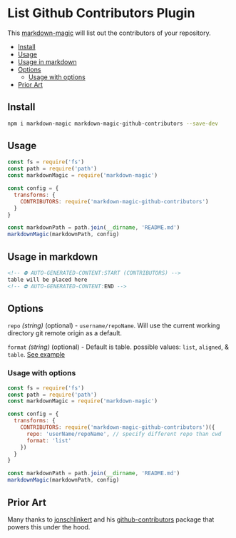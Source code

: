# List Github Contributors Plugin

This [markdown-magic](https://github.com/DavidWells/markdown-magic) will list out the contributors of your repository.

<!-- ⛔️ AUTO-GENERATED-CONTENT:START (TOC) -->
- [Install](#install)
- [Usage](#usage)
- [Usage in markdown](#usage-in-markdown)
- [Options](#options)
  * [Usage with options](#usage-with-options)
- [Prior Art](#prior-art)
<!-- ⛔️ AUTO-GENERATED-CONTENT:END -->

## Install

```bash
npm i markdown-magic markdown-magic-github-contributors --save-dev
```

## Usage

```js
const fs = require('fs')
const path = require('path')
const markdownMagic = require('markdown-magic')

const config = {
  transforms: {
    CONTRIBUTORS: require('markdown-magic-github-contributors')
  }
}

const markdownPath = path.join(__dirname, 'README.md')
markdownMagic(markdownPath, config)
```

## Usage in markdown

```md
<!-- ⛔️ AUTO-GENERATED-CONTENT:START (CONTRIBUTORS) -->
table will be placed here
<!-- ⛔️ AUTO-GENERATED-CONTENT:END -->
```

## Options

`repo` *(string)* (optional) - `username/repoName`. Will use the current working directory git remote origin as a default.

`format` *(string)* (optional) - Default is table. possible values: `list`, `aligned`, & `table`. [See example](https://github.com/jonschlinkert/github-contributors#formatted-list)

### Usage with options

```js
const fs = require('fs')
const path = require('path')
const markdownMagic = require('markdown-magic')

const config = {
  transforms: {
    CONTRIBUTORS: require('markdown-magic-github-contributors')({
      repo: 'userName/repoName', // specify different repo than cwd
      format: 'list'
    })
  }
}

const markdownPath = path.join(__dirname, 'README.md')
markdownMagic(markdownPath, config)
```

## Prior Art

Many thanks to [jonschlinkert](https://github.com/jonschlinkert/) and his [github-contributors](https://github.com/jonschlinkert/github-contributors) package that powers this under the hood.